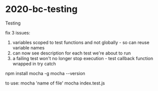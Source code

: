 # 2020-bc-testing
Testing


fix 3 issues:

1) variables scoped to test functions and not globally - so can reuse variable names
2) can now see description for each test we're about to run
3) a failing test won't no longer stop execution - test callback function wrapped in try catch


npm install mocha -g
mocha --version

to use: 
mocha 'name of file' 
mocha index.test.js

